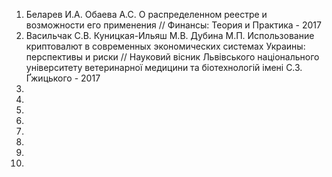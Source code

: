 1. Беларев И.А. Обаева А.С. О распределенном реестре и возможности его применения // Финансы: Теория и Практика - 2017
2. Васильчак С.В. Куницкая-Ильяш М.В. Дубина М.П. Использование криптовалют в современных экономических системах Украины: перспективы и риски // Науковий вісник Львівського національного університету ветеринарної медицини та біотехнологій імені С.З. Ґжицького - 2017 
3.
4.
5.
6.
7.
8.
9.
10.
